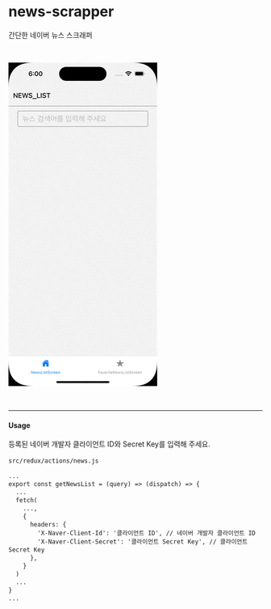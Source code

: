 # news-scrapper
간단한 네이버 뉴스 스크래퍼

<br>

![screensht](https://github.com/yeontan0826/news-scrapper/blob/master/assets/screenshots/screenshot.gif)

<br>

<hr>

#### Usage

등록된 네이버 개발자 클라이언트 ID와 Secret Key를 입력해 주세요.

`src/redux/actions/news.js`
```
...
export const getNewsList = (query) => (dispatch) => {
  ...
  fetch(
    ...,
    {
      headers: {
        'X-Naver-Client-Id': '클라이언트 ID', // 네이버 개발자 클라이언트 ID
        'X-Naver-Client-Secret': '클라이언트 Secret Key', // 클라이언트 Secret Key
      },
    }
  )
  ...
}
...
```
